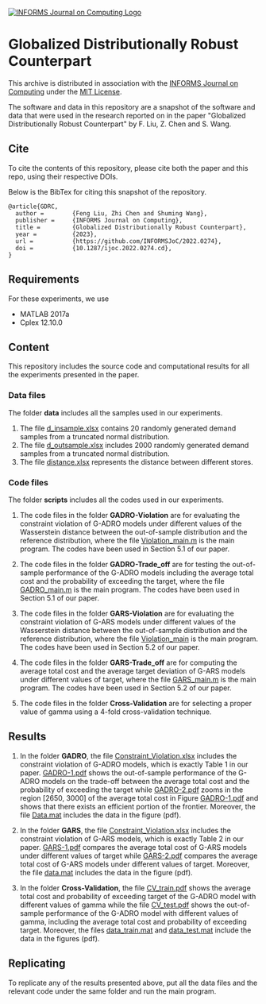 [![INFORMS Journal on Computing Logo](https://INFORMSJoC.github.io/logos/INFORMS_Journal_on_Computing_Header.jpg)](https://pubsonline.informs.org/journal/ijoc)

# Globalized Distributionally Robust Counterpart

This archive is distributed in association with the [INFORMS Journal on
Computing](https://pubsonline.informs.org/journal/ijoc) under the [MIT License](LICENSE).

The software and data in this repository are a snapshot of the software and data
that were used in the research reported on in the paper "Globalized Distributionally Robust Counterpart" by F. Liu, Z. Chen and S. Wang. 

## Cite

To cite the contents of this repository, please cite both the paper and this repo, using their respective DOIs.

Below is the BibTex for citing this snapshot of the repository.

```
@article{GDRC,
  author =        {Feng Liu, Zhi Chen and Shuming Wang},
  publisher =     {INFORMS Journal on Computing},
  title =         {Globalized Distributionally Robust Counterpart},
  year =          {2023},
  url =           {https://github.com/INFORMSJoC/2022.0274},
  doi =           {10.1287/ijoc.2022.0274.cd},
}  
```

## Requirements

For these experiments, we use
* MATLAB 2017a
* Cplex 12.10.0

## Content

This repository includes the source code and computational results for all the experiments presented in the paper.

### Data files
The folder **data** includes all the samples used in our experiments.
1. The file [d_insample.xlsx](data/d_insample.xlsx) contains 20 randomly generated demand samples from a truncated normal distribution. 
2. The file [d_outsample.xlsx](data/d_outsample.xlsx) includes 2000 randomly generated demand samples from a truncated normal distribution.
3. The file [distance.xlsx](data/distance.xlsx) represents the distance between different stores.


### Code files 
The folder **scripts** includes all the codes used in our experiments.
1. The code files in the folder **GADRO-Violation** are for evaluating the constraint violation of G-ADRO models under different values of the Wasserstein distance between the out-of-sample distribution and the reference distribution, where the file [Violation_main.m](scripts/GADRO-Violation/Violation_main.m) is the main program. The codes have been used in Section 5.1 of our paper.

2. The code files in the folder **GADRO-Trade_off** are for testing the out-of-sample performance of the G-ADRO models including the average total cost and the probability of exceeding the target, where the file [GADRO_main.m](scripts/GADRO-Trade_off/GADRO_main.m) is the main program. The codes have been used in Section 5.1 of our paper.

3. The code files in the folder **GARS-Violation** are for evaluating the constraint violation of G-ARS models under different values of the Wasserstein distance between the out-of-sample distribution and the reference distribution, where the file [Violation_main](scripts/GARS-Violation/Violation_main.m) is the main program. The codes have been used in Section 5.2 of our paper.

4. The code files in the folder **GARS-Trade_off** are for computing the average total cost and the average target deviation of G-ARS models under different values of target, where the file [GARS_main.m](scripts/GARS-Trade_off/GARS_main.m) is the main program. The codes have been used in Section 5.2 of our paper.

5. The code files in the folder **Cross-Validation** are for selecting a proper value of gamma using a 4-fold cross-validation technique.

## Results

1. In the folder **GADRO**, the file [Constraint_Violation.xlsx](results/GADRO/Constraint_Violation.xlsx) includes the constraint violation of G-ADRO models, which is exactly Table 1 in our paper. [GADRO-1.pdf](results/GADRO/GADRO-1.pdf) shows the out-of-sample performance of the G-ADRO models on the trade-off between the average total cost and the probability of exceeding the target while [GADRO-2.pdf](results/GADRO/GADRO-2.pdf) zooms in the region [2650, 3000] of the average total cost in Figure [GADRO-1.pdf](results/GADRO/GADRO-1.pdf) and shows that there exists an efficient portion of the frontier. Moreover, the file [Data.mat](results/GADRO/Data.mat) includes the data in the figure (pdf).

2. In the folder **GARS**, the file [Constraint_Violation.xlsx](results/GARS/Constraint_Violation.xlsx) includes the constraint violation of G-ARS models, which is exactly Table 2 in our paper. [GARS-1.pdf](results/GARS/GARS-1.pdf) compares the average total cost of G-ARS models under different values of target while [GARS-2.pdf](results/GARS/GARS-1.pdf) compares the average total cost of G-ARS models under different values of target. Moreover, the file [data.mat](results/GARS/data.mat) includes the data in the figure (pdf).

3. In the folder **Cross-Validation**, the file [CV_train.pdf](results/Cross-Violation/CV_train.pdf) shows the average total cost and probability of exceeding target of the G-ADRO model with different values of gamma while the file [CV_test.pdf](results/Cross-Violation/CV_test.pdf) shows the out-of-sample performance of the G-ADRO model with different values of gamma, including the average total cost and probability of exceeding target. Moreover, the files [data_train.mat](results/Cross-Violation/data_train.mat) and [data_test.mat](results/Cross-Violation/data_test.mat) include the data in the figures (pdf).

## Replicating

To replicate any of the results presented above, put all the data files and the relevant code under the same folder and run the main program.
